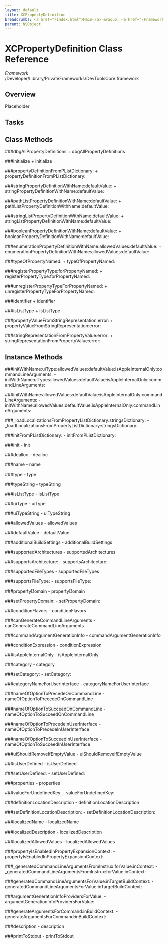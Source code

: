 ```yaml
---
layout: default
title: XCPropertyDefinition
breadcrumbs: <a href="/index.html">Main</a> &raquo; <a href="/Frameworks.html">Framework</a> &raquo; <a href="/Frameworks/DevToolsCore.html">DevToolsCore</a> &raquo; XCPropertyDefinition
parent: NSObject 
---
```

# XCPropertyDefinition Class Reference

*Framework* /Developer/Library/PrivateFrameworks/DevToolsCore.framework

## Overview

Placeholder

## Tasks

## Class Methods

<a name="+dbgAllPropertyDefinitions"></a>
###dbgAllPropertyDefinitions
    + dbgAllPropertyDefinitions

<a name="+initialize"></a>
###initialize
    + initialize

<a name="+propertyDefinitionFromPListDictionary:"></a>
###propertyDefinitionFromPListDictionary:
    + propertyDefinitionFromPListDictionary:

<a name="+stringPropertyDefinitionWithName:defaultValue:"></a>
###stringPropertyDefinitionWithName:defaultValue:
    + stringPropertyDefinitionWithName:defaultValue:

<a name="+pathListPropertyDefinitionWithName:defaultValue:"></a>
###pathListPropertyDefinitionWithName:defaultValue:
    + pathListPropertyDefinitionWithName:defaultValue:

<a name="+stringListPropertyDefinitionWithName:defaultValue:"></a>
###stringListPropertyDefinitionWithName:defaultValue:
    + stringListPropertyDefinitionWithName:defaultValue:

<a name="+booleanPropertyDefinitionWithName:defaultValue:"></a>
###booleanPropertyDefinitionWithName:defaultValue:
    + booleanPropertyDefinitionWithName:defaultValue:

<a name="+enumerationPropertyDefinitionWithName:allowedValues:defaultValue:"></a>
###enumerationPropertyDefinitionWithName:allowedValues:defaultValue:
    + enumerationPropertyDefinitionWithName:allowedValues:defaultValue:

<a name="+typeOfPropertyNamed:"></a>
###typeOfPropertyNamed:
    + typeOfPropertyNamed:

<a name="+registerPropertyType:forPropertyNamed:"></a>
###registerPropertyType:forPropertyNamed:
    + registerPropertyType:forPropertyNamed:

<a name="+unregisterPropertyTypeForPropertyNamed:"></a>
###unregisterPropertyTypeForPropertyNamed:
    + unregisterPropertyTypeForPropertyNamed:

<a name="+identifier"></a>
###identifier
    + identifier

<a name="+isListType"></a>
###isListType
    + isListType

<a name="+propertyValueFromStringRepresentation:error:"></a>
###propertyValueFromStringRepresentation:error:
    + propertyValueFromStringRepresentation:error:

<a name="+stringRepresentationFromPropertyValue:error:"></a>
###stringRepresentationFromPropertyValue:error:
    + stringRepresentationFromPropertyValue:error:

## Instance Methods

<a name="-initWithName:uiType:allowedValues:defaultValue:isAppleInternalOnly:commandLineArguments:"></a>
###initWithName:uiType:allowedValues:defaultValue:isAppleInternalOnly:commandLineArguments:
    - initWithName:uiType:allowedValues:defaultValue:isAppleInternalOnly:commandLineArguments:

<a name="-initWithName:allowedValues:defaultValue:isAppleInternalOnly:commandLineArguments:"></a>
###initWithName:allowedValues:defaultValue:isAppleInternalOnly:commandLineArguments:
    - initWithName:allowedValues:defaultValue:isAppleInternalOnly:commandLineArguments:

<a name="-_loadLocalizationsFromPropertyListDictionary:stringsDictionary:"></a>
###_loadLocalizationsFromPropertyListDictionary:stringsDictionary:
    - _loadLocalizationsFromPropertyListDictionary:stringsDictionary:

<a name="-initFromPListDictionary:"></a>
###initFromPListDictionary:
    - initFromPListDictionary:

<a name="-init"></a>
###init
    - init

<a name="-dealloc"></a>
###dealloc
    - dealloc

<a name="-name"></a>
###name
    - name

<a name="-type"></a>
###type
    - type

<a name="-typeString"></a>
###typeString
    - typeString

<a name="-isListType"></a>
###isListType
    - isListType

<a name="-uiType"></a>
###uiType
    - uiType

<a name="-uiTypeString"></a>
###uiTypeString
    - uiTypeString

<a name="-allowedValues"></a>
###allowedValues
    - allowedValues

<a name="-defaultValue"></a>
###defaultValue
    - defaultValue

<a name="-additionalBuildSettings"></a>
###additionalBuildSettings
    - additionalBuildSettings

<a name="-supportedArchitectures"></a>
###supportedArchitectures
    - supportedArchitectures

<a name="-supportsArchitecture:"></a>
###supportsArchitecture:
    - supportsArchitecture:

<a name="-supportedFileTypes"></a>
###supportedFileTypes
    - supportedFileTypes

<a name="-supportsFileType:"></a>
###supportsFileType:
    - supportsFileType:

<a name="-propertyDomain"></a>
###propertyDomain
    - propertyDomain

<a name="-setPropertyDomain:"></a>
###setPropertyDomain:
    - setPropertyDomain:

<a name="-conditionFlavors"></a>
###conditionFlavors
    - conditionFlavors

<a name="-canGenerateCommandLineArguments"></a>
###canGenerateCommandLineArguments
    - canGenerateCommandLineArguments

<a name="-commandArgumentGenerationInfo"></a>
###commandArgumentGenerationInfo
    - commandArgumentGenerationInfo

<a name="-conditionExpression"></a>
###conditionExpression
    - conditionExpression

<a name="-isAppleInternalOnly"></a>
###isAppleInternalOnly
    - isAppleInternalOnly

<a name="-category"></a>
###category
    - category

<a name="-setCategory:"></a>
###setCategory:
    - setCategory:

<a name="-categoryNameForUserInterface"></a>
###categoryNameForUserInterface
    - categoryNameForUserInterface

<a name="-nameOfOptionToPrecedeOnCommandLine"></a>
###nameOfOptionToPrecedeOnCommandLine
    - nameOfOptionToPrecedeOnCommandLine

<a name="-nameOfOptionToSucceedOnCommandLine"></a>
###nameOfOptionToSucceedOnCommandLine
    - nameOfOptionToSucceedOnCommandLine

<a name="-nameOfOptionToPrecedeInUserInterface"></a>
###nameOfOptionToPrecedeInUserInterface
    - nameOfOptionToPrecedeInUserInterface

<a name="-nameOfOptionToSucceedInUserInterface"></a>
###nameOfOptionToSucceedInUserInterface
    - nameOfOptionToSucceedInUserInterface

<a name="-uiShouldRemoveIfEmptyValue"></a>
###uiShouldRemoveIfEmptyValue
    - uiShouldRemoveIfEmptyValue

<a name="-isUserDefined"></a>
###isUserDefined
    - isUserDefined

<a name="-setUserDefined:"></a>
###setUserDefined:
    - setUserDefined:

<a name="-properties"></a>
###properties
    - properties

<a name="-valueForUndefinedKey:"></a>
###valueForUndefinedKey:
    - valueForUndefinedKey:

<a name="-definitionLocationDescription"></a>
###definitionLocationDescription
    - definitionLocationDescription

<a name="-setDefinitionLocationDescription:"></a>
###setDefinitionLocationDescription:
    - setDefinitionLocationDescription:

<a name="-localizedName"></a>
###localizedName
    - localizedName

<a name="-localizedDescription"></a>
###localizedDescription
    - localizedDescription

<a name="-localizedAllowedValues"></a>
###localizedAllowedValues
    - localizedAllowedValues

<a name="-propertyIsEnabledInPropertyExpansionContext:"></a>
###propertyIsEnabledInPropertyExpansionContext:
    - propertyIsEnabledInPropertyExpansionContext:

<a name="-_generatedCommandLineArgumentsFromInstrux:forValue:inContext:"></a>
###_generatedCommandLineArgumentsFromInstrux:forValue:inContext:
    - _generatedCommandLineArgumentsFromInstrux:forValue:inContext:

<a name="-generatedCommandLineArgumentsForValue:inTargetBuildContext:"></a>
###generatedCommandLineArgumentsForValue:inTargetBuildContext:
    - generatedCommandLineArgumentsForValue:inTargetBuildContext:

<a name="-argumentGenerationInfoProvidersForValue:"></a>
###argumentGenerationInfoProvidersForValue:
    - argumentGenerationInfoProvidersForValue:

<a name="-generateArgumentsForCommand:inBuildContext:"></a>
###generateArgumentsForCommand:inBuildContext:
    - generateArgumentsForCommand:inBuildContext:

<a name="-description"></a>
###description
    - description

<a name="-printToStdout"></a>
###printToStdout
    - printToStdout

